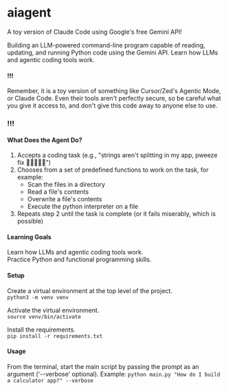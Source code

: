 # aiagent
A toy version of Claude Code using Google's free Gemini API!

Building an LLM-powered command-line program capable of reading, updating, and running Python code using the Gemini API. Learn how LLMs and agentic coding tools work.

#### !!!
Remember, it is a toy version of something like Cursor/Zed's Agentic Mode, or Claude Code. Even their tools aren't perfectly secure, so be careful what you give it access to, and don't give this code away to anyone else to use.
### !!!

#### What Does the Agent Do?

1. Accepts a coding task (e.g., "strings aren't splitting in my app, pweeze fix 🥺👉🏽👈🏽")
2. Chooses from a set of predefined functions to work on the task, for example:
      - Scan the files in a directory
      - Read a file's contents
      - Overwrite a file's contents
      - Execute the python interpreter on a file
3. Repeats step 2 until the task is complete (or it fails miserably, which is possible)

#### Learning Goals
Learn how LLMs and agentic coding tools work. <br>
Practice Python and functional programming skills.

#### Setup
Create a virtual environment at the top level of the project. <br>
```python3 -m venv venv```

Activate the virtual environment. <br>
```source venv/bin/activate```

Install the requirements. <br>
```pip install -r requirements.txt```

#### Usage
From the terminal, start the main script by passing the prompt as an argument ('--verbose' optional).
Example:
```python main.py "How do I build a calculator app?" --verbose```